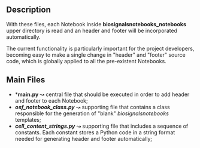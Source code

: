 ## Description
With these files, each Notebook inside **biosignalsnotebooks_notebooks** upper directory is read and an header and footer will be incorporated automatically.

The current functionality is particularly important for the project developers, becoming easy to make a single change in "header" and "footer" source code, which is globally applied to all the pre-existent Notebooks.

## Main Files
+ ***main.py** &#x0219D; central file that should be executed in order to add header and footer to each Notebook;
+ ***osf_notebook_class.py*** &#x0219D; supporting file that contains a class responsible for the generation of "blank" *biosignalsnotebooks* templates;
+ ***cell_content_strings.py*** &#x0219D; supporting file that includes a sequence of constants. Each constant stores a Python code in a string format needed for generating header and footer automatically;
